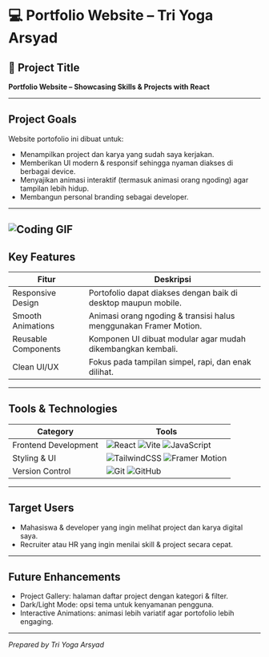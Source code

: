 # 💻 Portfolio Website – Tri Yoga Arsyad

## 📌 Project Title
**Portfolio Website – Showcasing Skills & Projects with React**

---

## Project Goals
Website portofolio ini dibuat untuk:  
- Menampilkan project dan karya yang sudah saya kerjakan.  
- Memberikan UI modern & responsif sehingga nyaman diakses di berbagai device.  
- Menyajikan animasi interaktif (termasuk animasi orang ngoding) agar tampilan lebih hidup.  
- Membangun personal branding sebagai developer.  

---

![Coding GIF](https://media.giphy.com/media/qgQUggAC3Pfv687qPC/giphy.gif)  
---

## Key Features

| Fitur                  | Deskripsi                                                                 |
|------------------------|---------------------------------------------------------------------------|
| Responsive Design      | Portofolio dapat diakses dengan baik di desktop maupun mobile.            |
| Smooth Animations      | Animasi orang ngoding & transisi halus menggunakan Framer Motion.        |
| Reusable Components    | Komponen UI dibuat modular agar mudah dikembangkan kembali.              |
| Clean UI/UX            | Fokus pada tampilan simpel, rapi, dan enak dilihat.                      |

---

## Tools & Technologies

| Category                | Tools |
|-------------------------|--------------------------------------------------------------|
| Frontend Development    | ![React](https://img.shields.io/badge/React-20232A?logo=react&logoColor=61DAFB) ![Vite](https://img.shields.io/badge/Vite-646CFF?logo=vite&logoColor=white) ![JavaScript](https://img.shields.io/badge/JavaScript-F7DF1E?logo=javascript&logoColor=black) |
| Styling & UI            | ![TailwindCSS](https://img.shields.io/badge/Tailwind_CSS-38B2AC?logo=tailwind-css&logoColor=white) ![Framer Motion](https://img.shields.io/badge/Framer_Motion-0055FF?logo=framer&logoColor=white) |
| Version Control         | ![Git](https://img.shields.io/badge/Git-F05032?logo=git&logoColor=white) ![GitHub](https://img.shields.io/badge/GitHub-181717?logo=github&logoColor=white) |

---

## Target Users
- Mahasiswa & developer yang ingin melihat project dan karya digital saya.  
- Recruiter atau HR yang ingin menilai skill & project secara cepat.  

---

## Future Enhancements
- Project Gallery: halaman daftar project dengan kategori & filter.  
- Dark/Light Mode: opsi tema untuk kenyamanan pengguna.  
- Interactive Animations: animasi lebih variatif agar portofolio lebih engaging.  

---

*Prepared by Tri Yoga Arsyad*
